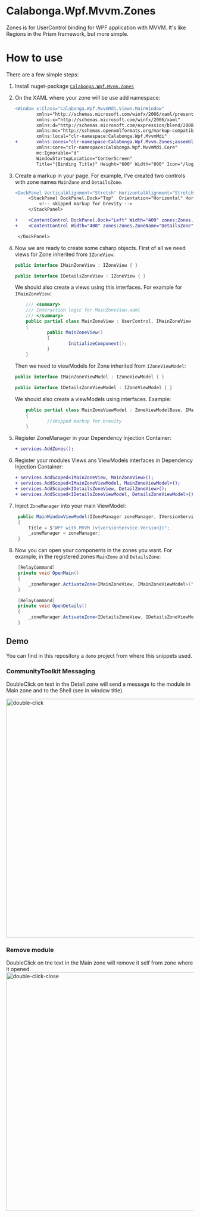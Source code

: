 # Calabonga.Wpf.Mvvm.Zones
Zones is for UserControl binding for WPF application with MVVM. It's like Regions in the Prism framework, but more simple.

# How to use

There are a few simple steps:

1. Install nuget-package [`Calabonga.Wpf.Mvvm.Zones`](https://www.nuget.org/packages/Calabonga.Wpf.Mvvm.Zones/)
2. On the XAML where your zone will be use add namespace:
    ```diff
    <Window x:Class="Calabonga.Wpf.MvvmMdi.Views.MainWindow"
            xmlns="http://schemas.microsoft.com/winfx/2006/xaml/presentation"
            xmlns:x="http://schemas.microsoft.com/winfx/2006/xaml"
            xmlns:d="http://schemas.microsoft.com/expression/blend/2008"
            xmlns:mc="http://schemas.openxmlformats.org/markup-compatibility/2006"
            xmlns:local="clr-namespace:Calabonga.Wpf.MvvmMdi"
    +       xmlns:zones="clr-namespace:Calabonga.Wpf.Mvvm.Zones;assembly=Calabonga.Wpf.Mvvm.Zones"
            xmlns:core="clr-namespace:Calabonga.Wpf.MvvmMdi.Core"
            mc:Ignorable="d"
            WindowStartupLocation="CenterScreen"
            Title="{Binding Title}" Height="600" Width="800" Icon="/logo.png">
    ```
3. Create a markup in your page. For example, I've created two controls with zone names `MainZone` and `DetailsZone`.
   
   ```diff
   <DockPanel VerticalAlignment="Stretch" HorizontalAlignment="Stretch">
        <StackPanel DockPanel.Dock="Top"  Orientation="Horizontal" HorizontalAlignment="Center">
            <!-- skipped markup for brevity -->
        </StackPanel>

   +    <ContentControl DockPanel.Dock="Left" Width="400" zones:Zones.ZoneName="MainZone"   />
   +    <ContentControl Width="400" zones:Zones.ZoneName="DetailsZone" />

    </DockPanel>
   ```

4. Now we are ready to create some csharp objects. First of all we need views for Zone inherited from `IZoneView`:
    ```csharp
    public interface IMainZoneView : IZoneView { }

    public interface IDetailsZoneView : IZoneView { }
    ```
    We should also create a views using this interfaces. For example for `IMainZoneView`:

    ```csharp
        /// <summary>
        /// Interaction logic for MainZoneView.xaml
        /// </summary>
        public partial class MainZoneView : UserControl, IMainZoneView
        {
                public MainZoneView()
                {
                        InitializeComponent();
                }
        }
    ```

    Then we need to viewModels for Zone inherited from `IZoneViewModel`:

    ```csharp    
    public interface IMainZoneViewModel : IZoneViewModel { }

    public interface IDetailsZoneViewModel : IZoneViewModel { }
    ```

    We should also create a viewModels using interfaces. Example:
    ```csharp
        public partial class MainZoneViewModel : ZoneViewModelBase, IMainZoneViewModel
        {
                //skipped markup for brevity        
        }
    ```
5. Register ZoneManager in your Dependency Injection Container:
    ``` diff
    + services.AddZones();
    ```
6. Register your modules Views ans ViewModels interfaces in Dependency Injection Container:
   
   ```diff
   + services.AddScoped<IMainZoneView, MainZoneView>();
   + services.AddScoped<IMainZoneViewModel, MainZoneViewModel>();
   + services.AddScoped<IDetailsZoneView, DetailZoneView>();
   + services.AddScoped<IDetailsZoneViewModel, DetailsZoneViewModel>();
   ```
7. Inject `ZoneManager` into your main ViewModel:
   ```csharp
    public MainWindowViewModel(IZoneManager zoneManager, IVersionService versionService)
    {
        Title = $"WPF with MVVM (v{versionService.Version})";
        _zoneManager = zoneManager;
    }
   ```
8. Now you can open your components in the zones you want. For example, in the registered zones `MainZone` and `DetailsZone`:
   ```csharp
    [RelayCommand]
    private void OpenMain()
    {
        _zoneManager.ActivateZone<IMainZoneView, IMainZoneViewModel>("MainZone");
    }

    [RelayCommand]
    private void OpenDetails()
    {
        _zoneManager.ActivateZone<IDetailsZoneView, IDetailsZoneViewModel>("DetailsName");
    }
   ```
## Demo

You can find in this repository a `demo` project from where this snippets used.

### CommunityToolkit Messaging

DoubleClick on text in the Detail zone will send a message to the module in Main zone and to the Shell (see in window title).

<img width="640" alt="double-click" src="https://github.com/user-attachments/assets/0d4e68d4-3b0b-42f9-91ea-76406eface6c">

### Remove module

DoubleClick on tne text in the Main zone will remove it self from zone where it opened.
<img width="640" alt="double-click-close" src="https://github.com/user-attachments/assets/d388d98b-1282-406b-8f81-7aeada36f7c8">

